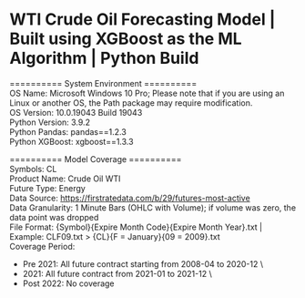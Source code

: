 # WTI Crude Oil Forecasting Model | Built using XGBoost as the ML Algorithm | Python Build

==========  System Environment  ========== \
OS Name: Microsoft Windows 10 Pro; Please note that if you are using an Linux or another OS, the Path package may require modification. \
OS Version: 10.0.19043 Build 19043 \
Python Version: 3.9.2 \
Python Pandas: pandas==1.2.3 \
Python XGBoost: xgboost==1.3.3

========== Model Coverage ========== \
Symbols: CL \
Product Name: Crude Oil WTI \
Future Type: Energy  
Data Source: https://firstratedata.com/b/29/futures-most-active \
Data Granularity: 1 Minute Bars (OHLC with Volume); if volume was zero, the data point was dropped \
File Format: {Symbol}{Expire Month Code}{Expire Month Year}.txt | Example: CLF09.txt > {CL}{F = January}{09 = 2009}.txt \
Coverage Period:
 - Pre 2021: All future contract starting from 2008-04 to 2020-12 \
 - 2021: All future contract from 2021-01 to 2021-12 \
 - Post 2022: No coverage



